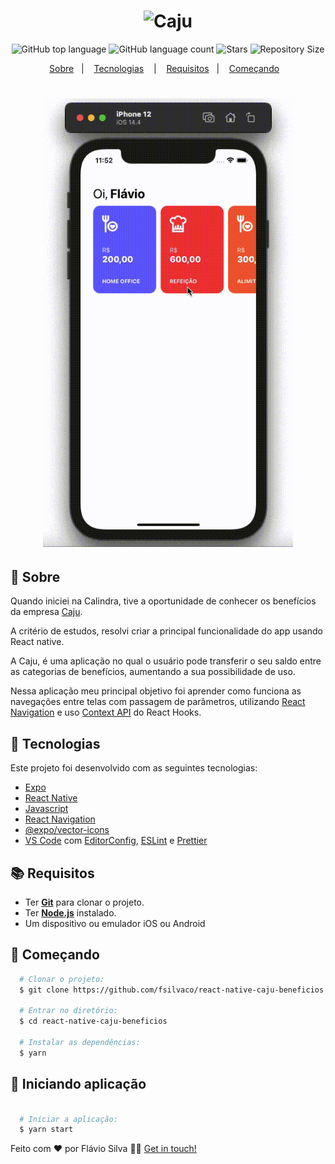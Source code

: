 <h1 align="center">
  <img alt="Caju" src="https://assets-global.website-files.com/5fffa2700bacfcc7bca42ea2/600f0e942fe679e43bcf267e_caju-logo.svg" width="200px" />
</h1>

<p align="center">
  <img alt="GitHub top language" src="https://img.shields.io/github/languages/top/fsilvaco/react-native-caju-beneficios">
  <img alt="GitHub language count" src="https://img.shields.io/github/languages/count/fsilvaco/react-native-caju-beneficios">
  <img alt="Stars" src="https://img.shields.io/github/stars/fsilvaco/react-native-caju-beneficios">
  <img alt="Repository Size" src="https://img.shields.io/github/repo-size/fsilvaco/react-native-caju-beneficios">
</p>

<p align="center">
  <a href="#page_with_curl-sobre">Sobre</a>&nbsp;&nbsp;&nbsp;|&nbsp;&nbsp;&nbsp;
  <a href="#hammer-iniciando-mobile">Tecnologias</a>
  &nbsp;&nbsp;&nbsp;|&nbsp;&nbsp;&nbsp;
  <a href="#books-requisitos">Requisitos</a>&nbsp;&nbsp;&nbsp;|&nbsp;&nbsp;&nbsp;
  <a href="#rocket-começando">Começando</a>&nbsp;&nbsp;&nbsp;
</p>

<h1 align="center">
  <img alt="Home" src="./screenshots/app.gif" width="400" />
</h1>

## :page_with_curl: Sobre

Quando iniciei na Calindra, tive a oportunidade de conhecer os benefícios da empresa [Caju](https://www.caju.com.br/).

A critério de estudos, resolvi criar a principal funcionalidade do app usando React native.

A Caju, é uma aplicação no qual o usuário pode transferir o seu saldo entre as categorias de benefícios, aumentando a sua possibilidade de uso.

Nessa aplicação meu principal objetivo foi aprender como funciona as navegações entre telas com passagem de parâmetros, utilizando [React Navigation](https://reactnavigation.org/) e uso [Context API](https://reactjs.org/docs/context.html) do React Hooks.

## :hammer: Tecnologias

Este projeto foi desenvolvido com as seguintes tecnologias:

- [Expo](https://expo.io/)
- [React Native](https://reactnative.dev/)
- [Javascript](https://www.javascript.com/)
- [React Navigation](https://reactnavigation.org/)
- [@expo/vector-icons](https://docs.expo.io/guides/icons/)
- [VS Code](https://code.visualstudio.com/) com [EditorConfig](https://editorconfig.org/), [ESLint](https://eslint.org/) e [Prettier](https://prettier.io/)

## :books: Requisitos

- Ter [**Git**](https://git-scm.com/) para clonar o projeto.
- Ter [**Node.js**](https://nodejs.org/en/) instalado.
- Um dispositivo ou emulador iOS ou Android

## :rocket: Começando

```bash
  # Clonar o projeto:
  $ git clone https://github.com/fsilvaco/react-native-caju-beneficios

  # Entrar no diretório:
  $ cd react-native-caju-beneficios

  # Instalar as dependências:
  $ yarn
```

## :iphone: Iniciando aplicação

```bash

  # Iniciar a aplicação:
  $ yarn start
```

Feito com ❤️ por Flávio Silva 👋🏻 [Get in touch!](https://www.linkedin.com/in/fsilvaco/)
